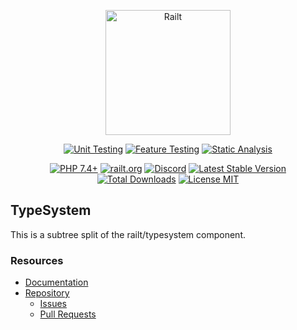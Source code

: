 <p align="center">
    <img src="https://railt.org/images/logo-dark.svg" width="200" alt="Railt" />
</p>
<p align="center">
    <a href="https://github.com/railt/typesystem/actions?workflow=Unit+Testing"><img src="https://github.com/railt/typesystem/workflows/Unit%20Testing/badge.svg" alt="Unit Testing" /></a>
    <a href="https://github.com/railt/typesystem/actions?workflow=Feature+Testing"><img src="https://github.com/railt/typesystem/workflows/Feature%20Testing/badge.svg" alt="Feature Testing" /></a>
    <a href="https://github.com/railt/typesystem/actions?workflow=Static+Analysis"><img src="https://github.com/railt/typesystem/workflows/Static%20Analysis/badge.svg" alt="Static Analysis" /></a>
</p>
<p align="center">
    <a href="https://packagist.org/packages/railt/typesystem"><img src="https://img.shields.io/badge/PHP-7.4+-6f4ca5.svg" alt="PHP 7.4+"></a>
    <a href="https://railt.org"><img src="https://img.shields.io/badge/official-site-6f4ca5.svg" alt="railt.org"></a>
    <a href="https://discord.gg/ND7SpD4"><img src="https://img.shields.io/badge/discord-chat-6f4ca5.svg" alt="Discord"></a>
    <a href="https://packagist.org/packages/railt/typesystem"><img src="https://poser.pugx.org/railt/typesystem/version" alt="Latest Stable Version"></a>
    <a href="https://packagist.org/packages/railt/typesystem"><img src="https://poser.pugx.org/railt/typesystem/downloads" alt="Total Downloads"></a>
    <a href="https://raw.githubusercontent.com/railt/typesystem/master/LICENSE.md"><img src="https://poser.pugx.org/railt/typesystem/license" alt="License MIT"></a>
</p>


## TypeSystem

This is a subtree split of the railt/typesystem component.

### Resources

- [Documentation](https://github.com/railt/docs)
- [Repository](https://github.com/railt/railt)
    - [Issues](https://github.com/railt/railt/issues)
    - [Pull Requests](https://github.com/railt/railt/pulls)

